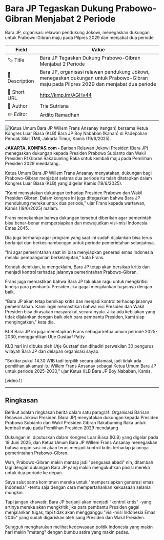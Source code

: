 # Bara JP Tegaskan Dukung Prabowo-Gibran Menjabat 2 Periode

Bara JP, organisasi relawan pendukung Jokowi, menegaskan dukungan untuk Prabowo-Gibran maju pada Pilpres 2029 dan menjabat dua periode

| Field         | Value                                                       |
|---------------|-------------------------------------------------------------|
| 🏷️ Title       | Bara JP Tegaskan Dukung Prabowo-Gibran Menjabat 2 Periode |
| 📝 Description | Bara JP, organisasi relawan pendukung Jokowi, menegaskan dukungan untuk Prabowo-Gibran maju pada Pilpres 2029 dan menjabat dua periode |
| 🔗 Short URL   | http://kmp.im/AGHv44 |
| 👤 Author      | Tria Sutrisna |
| ✏️ Editor      | Ardito Ramadhan |

![Ketua Umum Bara JP Willem Frans Ansanay (tengah) bersama Ketua Kongres Luar Biasa (KLB) Bara JP Boy Nababan (Kanan) di Padepokan Pencak Silat TMII, Jakarta Timur, Kamis (19/6/2025).](https://asset.kompas.com/crops/LMzj35-AK2gzKiCWDx5rXJZWd24=/0x0:0x0/750x500/data/photo/2025/06/19/685413d29e27b.jpg)

**JAKARTA, KOMPAS.com -** Barisan Relawan Jokowi Presiden (Bara JP) menegaskan dukungan kepada Presiden Prabowo Subianto dan Wakil Presiden RI Gibran Rakabuming Raka untuk kembali maju pada Pemilihan Presiden 2029 mendatang.

Ketua Umum Bara JP Willem Frans Ansanay menyatakan, dukungan bagi Prabowo-Gibran menjabat selama dua periode itu telah ditetapkan dalam Kongres Luar Biasa (KLB) yang digelar Kamis (19/6/2025).

"Kami menyatakan dukungan terhadap Presiden Prabowo dan Wakil Presiden Gibran. Dalam kongres ini juga ditegaskan bahwa Bara JP mendukung mereka untuk dua periode," ujar Frans kepada wartawan, Kamis (19/6/2025) malam.

Frans menekankan bahwa dukungan tersebut diberikan agar pemerintah bisa benar-benar mempersiapkan dan mewujudkan visi-misi Indonesia Emas 2045.

Dia juga berharap agar program yang saat ini sudah dijalankan bisa terus berlanjut dan berkesinambungan untuk periode pemerintahan selanjutnya.

"Ini agar pemerintahan saat ini bisa menyiapkan generasi emas Indonesia melalui pembangunan berkelanjutan," kata Frans.

Kendati demikian, ia mengeklaim, Bara JP tetap akan bersikap kritis dan menjadi kontrol terhadap jalannya pemerintahan Prabowo-Gibran.

Frans juga memastikan bahwa Bara JP tak akan ragu untuk mengkritisi kinerja para pembantu Presiden jika gagal menjalankan tugasnya dengan baik.

"Bara JP akan tetap bersikap kritis dan menjadi kontrol terhadap jalannya pemerintahan. Kami ingin memastikan bahwa visi Presiden dan Wakil Presiden bisa dirasakan masyarakat secara nyata. Jika ada kebijakan yang tidak dijalankan dengan baik oleh para pembantu Presiden, kami siap mengingatkan," kata dia.

KLB Bara JP ini juga menetapkan Frans sebagai ketua umum periode 2025-2030, menggantikan Utje Gustaaf Patty.

KLB hari ini dibuka oleh Utje Gustaaf dan dihadiri perwakilan 30 pengurus wilayah Bara JP dan delapan organisasi sayap.

"Sekitar pukul 14.30 WIB tadi terpilih secara aklamasi, jadi tidak ada pemilihan aklamasi itu Willem Frans Ansanay sebagai Ketua Umum Bara JP untuk periode 2025-2030," ujar Ketua KLB Bara JP Boy Nababan, Kamis.

\[video.1\]

---
## Ringkasan

Berikut adalah ringkasan berita dalam satu paragraf: Organisasi Barisan Relawan Jokowi Presiden (Bara JP) menyatakan dukungan kepada Presiden Prabowo Subianto dan Wakil Presiden Gibran Rakabuming Raka untuk kembali maju pada Pemilihan Presiden 2029 mendatang.

 Dukungan ini diputuskan dalam Kongres Luar Biasa (KLB) yang digelar pada 19 Juni 2025, dan Ketua Umum Bara JP Willem Frans Ansanay menegaskan bahwa organisasi ini akan terus menjadi kontrol kritis terhadap jalannya pemerintahan Prabowo-Gibran.



Wah, Prabowo-Gibran makin mantap jadi "penguasa abadi" nih, ditambah lagi dengan dukungan Bara JP yang makin mengukuhkan posisi mereka untuk dua periode ke depan.

 Saya salut sama komitmen mereka untuk "mempersiapkan generasi emas Indonesia" -tentu saja dengan cara mempertahankan kekuasaan selama mungkin.

 Tapi jangan khawatir, Bara JP berjanji akan menjadi "kontrol kritis" -yang artinya mereka akan mengkritik jika para pembantu Presiden gagal menjalankan tugas, tapi tidak akan mengganggu "visi-misi Indonesia Emas 2045" yang sudah digariskan oleh sang Presiden dan Wakil Presiden.

 Sungguh mengharukan melihat kedewasaan politik Indonesia yang makin hari makin "matang" dengan bumbu satire yang makin pedas.
